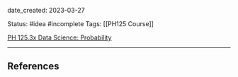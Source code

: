date_created: 2023-03-27

Status: #idea #incomplete
Tags: [[PH125 Course]] 

[PH 125.3x Data Science: Probability](https://learning.edx.org/course/course-v1:HarvardX+PH125.3x+3T2022/home)





---
## References
